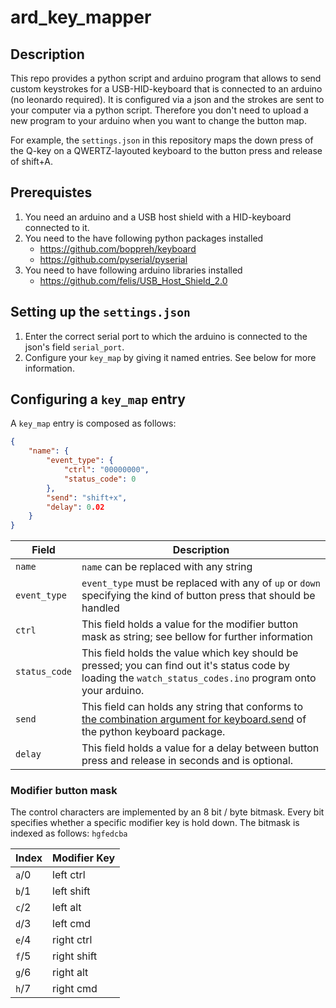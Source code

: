 # ard_key_mapper

## Description

This repo provides a python script and arduino program that allows to send custom keystrokes for a USB-HID-keyboard that is connected to an arduino (no leonardo required).
It is configured via a json and the strokes are sent to your computer via a python script.
Therefore you don't need to upload a new program to your arduino when you want to change the button map.

For example, the `settings.json` in this repository maps the down press of the Q-key on a QWERTZ-layouted keyboard to the button press and release of shift+A.

## Prerequistes

1. You need an arduino and a USB host shield with a HID-keyboard connected to it.
2. You need to the have following python packages installed
    * https://github.com/boppreh/keyboard
    * https://github.com/pyserial/pyserial
3. You need to have following arduino libraries installed
    * https://github.com/felis/USB_Host_Shield_2.0

## Setting up the `settings.json`

1. Enter the correct serial port to which the arduino is connected to the json's field `serial_port`.
2. Configure your `key_map` by giving it named entries. See below for more information.

## Configuring a `key_map` entry

A `key_map` entry is composed as follows:

```json
{
    "name": {
        "event_type": {
            "ctrl": "00000000",
            "status_code": 0
        },
        "send": "shift+x",
        "delay": 0.02
    }
}
```

Field | Description
-- | --
`name` | `name` can be replaced with any string
`event_type` | `event_type` must be replaced with any of `up` or `down` specifying the kind of button press that should be handled
`ctrl` | This field holds a value for the modifier button mask as string; see bellow for further information
`status_code` | This field holds the value which key should be pressed; you can find out it's status code by loading the `watch_status_codes.ino` program onto your arduino.
`send` | This field can holds any string that conforms to [the combination argument for keyboard.send](https://github.com/boppreh/keyboard#keyboard.send) of the python keyboard package.
`delay` | This field holds a value for a delay between button press and release in seconds and is optional.

### Modifier button mask

The control characters are implemented by an 8 bit / byte bitmask.
Every bit specifies whether a specific modifier key is hold down.
The bitmask is indexed as follows: `hgfedcba`

Index | Modifier Key
-- | --
`a`/0 | left ctrl
`b`/1 | left shift
`c`/2 | left alt
`d`/3 | left cmd
`e`/4 | right ctrl
`f`/5 | right shift
`g`/6 | right alt
`h`/7 | right cmd
